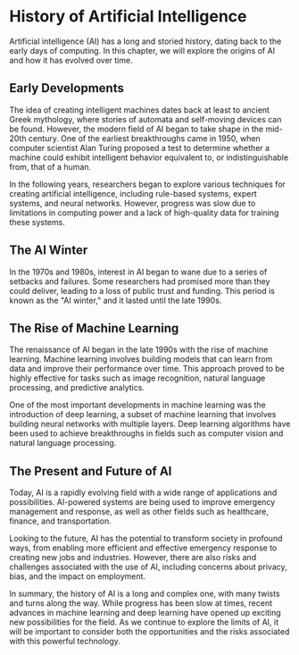 History of Artificial Intelligence
=====================================================================================================

Artificial intelligence (AI) has a long and storied history, dating back to the early days of computing. In this chapter, we will explore the origins of AI and how it has evolved over time.

Early Developments
------------------

The idea of creating intelligent machines dates back at least to ancient Greek mythology, where stories of automata and self-moving devices can be found. However, the modern field of AI began to take shape in the mid-20th century. One of the earliest breakthroughs came in 1950, when computer scientist Alan Turing proposed a test to determine whether a machine could exhibit intelligent behavior equivalent to, or indistinguishable from, that of a human.

In the following years, researchers began to explore various techniques for creating artificial intelligence, including rule-based systems, expert systems, and neural networks. However, progress was slow due to limitations in computing power and a lack of high-quality data for training these systems.

The AI Winter
-------------

In the 1970s and 1980s, interest in AI began to wane due to a series of setbacks and failures. Some researchers had promised more than they could deliver, leading to a loss of public trust and funding. This period is known as the "AI winter," and it lasted until the late 1990s.

The Rise of Machine Learning
----------------------------

The renaissance of AI began in the late 1990s with the rise of machine learning. Machine learning involves building models that can learn from data and improve their performance over time. This approach proved to be highly effective for tasks such as image recognition, natural language processing, and predictive analytics.

One of the most important developments in machine learning was the introduction of deep learning, a subset of machine learning that involves building neural networks with multiple layers. Deep learning algorithms have been used to achieve breakthroughs in fields such as computer vision and natural language processing.

The Present and Future of AI
----------------------------

Today, AI is a rapidly evolving field with a wide range of applications and possibilities. AI-powered systems are being used to improve emergency management and response, as well as other fields such as healthcare, finance, and transportation.

Looking to the future, AI has the potential to transform society in profound ways, from enabling more efficient and effective emergency response to creating new jobs and industries. However, there are also risks and challenges associated with the use of AI, including concerns about privacy, bias, and the impact on employment.

In summary, the history of AI is a long and complex one, with many twists and turns along the way. While progress has been slow at times, recent advances in machine learning and deep learning have opened up exciting new possibilities for the field. As we continue to explore the limits of AI, it will be important to consider both the opportunities and the risks associated with this powerful technology.
